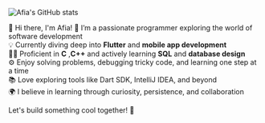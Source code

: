 
![Afia's GitHub stats](https://github-readme-stats.vercel.app/api?username=afia-raisa&show_icons=true)


👋 Hi there, I'm Afia!
🔧 I’m a passionate programmer exploring the world of software development  
💡 Currently diving deep into **Flutter** and **mobile app development**  
🐱‍💻 Proficient in **C** ,**C++**  and actively learning **SQL** and **database design**  
⚙️ Enjoy solving problems, debugging tricky code, and learning one step at a time  
📚 Love exploring tools like Dart SDK, IntelliJ IDEA, and beyond  
🌍 I believe in learning through curiosity, persistence, and collaboration

Let's build something cool together! 🚀
